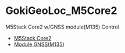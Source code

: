 # GokiGeoLoc_M5Core2

M5Stack Core2 w/GNSS module(M135) Control

- [M5Stack Core2](https://docs.m5stack.com/ja/core/core2)
- [Module GNSS(M135)](https://docs.m5stack.com/en/module/GNSS%20Module)
